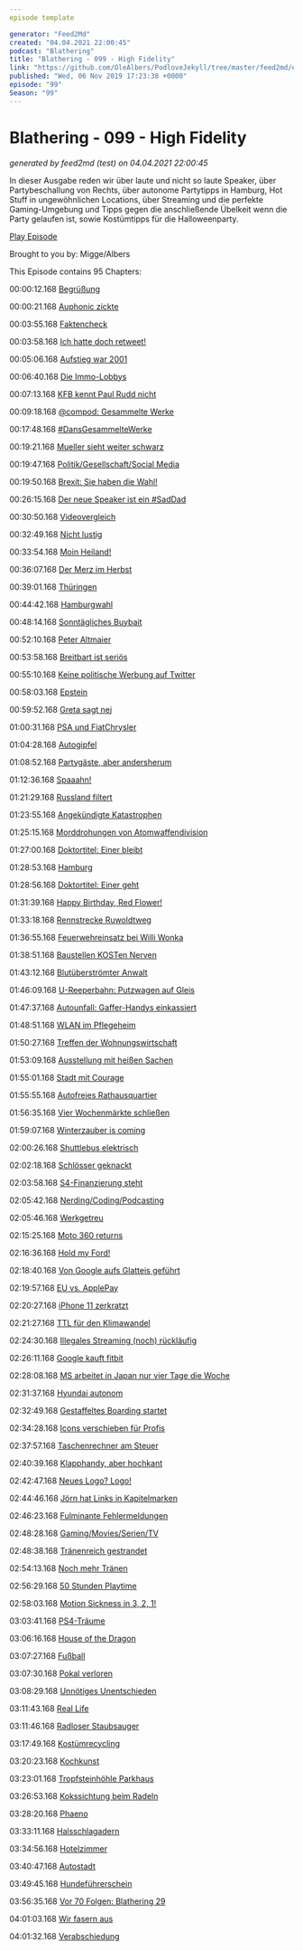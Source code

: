 ```yaml
---
episode template

generator: "Feed2Md"
created: "04.04.2021 22:00:45"
podcast: "Blathering"
title: "Blathering - 099 - High Fidelity"
link: "https://github.com/OleAlbers/PodloveJekyll/tree/master/feed2md/example/export/seasons/4/2019/11/Blathering - 099 - High Fidelity.md"
published: "Wed, 06 Nov 2019 17:23:38 +0000"
episode: "99"
Season: "99"
---
```


# Blathering - 099 - High Fidelity
_generated by feed2md (test) on 04.04.2021 22:00:45_

In dieser Ausgabe reden wir über laute und nicht so laute Speaker, über Partybeschallung von Rechts, über autonome Partytipps in Hamburg, Hot Stuff in ungewöhnlichen Locations, über Streaming und die perfekte Gaming-Umgebung und Tipps gegen die anschließende Übelkeit wenn die Party gelaufen ist, sowie Kostümtipps für die Halloweenparty.

[Play Episode](https://www.blathering.de/podlove/file/995/s/feed/c/mp3/blathering_099.mp3)

Brought to you by: Migge/Albers

This Episode contains 95 Chapters:


00:00:12.168 [Begrüßung]()

00:00:21.168 [Auphonic zickte](https://twitter.com/tmigge/status/1189104678811901952)

00:03:55.168 [Faktencheck]()

00:03:58.168 [Ich hatte doch retweet!](https://twitter.com/tmigge/status/1189079473137815552)

00:05:06.168 [Aufstieg war 2001](https://de.wikipedia.org/wiki/FC_St._Pauli#2001_bis_2003_%E2%80%93_Absturz_in_die_Regionalliga_und_Fast-Insolvenz)

00:06:40.168 [Die Immo-Lobbys](https://kiwi.ki/blog/proptech/verbaende-der-immobilienwirtschaft/)

00:07:13.168 [KFB kennt Paul Rudd nicht](https://twitter.com/tmigge/status/1189481720371912704)

00:09:18.168 [@compod: Gesammelte Werke](https://twitter.com/search?q=(from%3Acompod)%20(%40blathering_pod)%20until%3A2019-11-04%29since%3A2019-10-28&src=typed_query&f=live)

00:17:48.168 [#DansGesammelteWerke](https://twitter.com/search?q=(from%3Aevildanwallace)%20(%40blathering_pod)%20until%3A2019-11-04%20since%3A2019-10-28&src=typed_query&f=live)

00:19:21.168 [Mueller sieht weiter schwarz](https://www.dw.com/de/us-gericht-mueller-bericht-bleibt-vorerst-geschw%C3%A4rzt/a-51042846)

00:19:47.168 [Politik/Gesellschaft/Social Media]()

00:19:50.168 [Brexit: Sie haben die Wahl!](https://www.t-online.de/nachrichten/ausland/eu/id_86709634/brexit-britisches-unterhaus-stimmt-fuer-neuwahlen-am-12-dezember.html)

00:26:15.168 [Der neue Speaker ist ein #SadDad](https://www.bbc.com/news/uk-politics-50293505)

00:30:50.168 [Videovergleich](https://twitter.com/jimmykimmel/status/1189153270167564288)

00:32:49.168 [Nicht lustig](https://www.t-online.de/nachrichten/ausland/usa/id_86716880/donald-trump-details-zu-bagdadi-toetung-ausgeschmueckt-oder-frei-erfunden-.html)

00:33:54.168 [Moin Heiland!](https://twitter.com/frau_maier/status/1190226097360822272)

00:36:07.168 [Der Merz im Herbst](http://www.tagesschau.de/kommentar/merz-cdu-109.html)

00:39:01.168 [Thüringen](https://www.sueddeutsche.de/politik/thueringen-cdu-afd-1.4668234)

00:44:42.168 [Hamburgwahl](http://www.wahlrecht.de/umfragen/landtage/hamburg.htm)

00:48:14.168 [Sonntägliches Buybait](https://twitter.com/jsprondel/status/1191030759332732929)

00:52:10.168 [Peter Altmaier](https://twitter.com/peteraltmaier/status/1189199852804231169)

00:53:58.168 [Breitbart ist seriös](https://www.tagesschau.de/faktenfinder/ausland/facebook-news-breitbart-101.html)

00:55:10.168 [Keine politische Werbung auf Twitter](https://www.tagesschau.de/wirtschaft/twitter-201.html)

00:58:03.168 [Epstein](https://www.miamiherald.com/news/state/florida/article236809668.html)

00:59:52.168 [Greta sagt nej](https://www.deutschlandfunk.de/nordischer-rat-greta-thunberg-lehnt-umweltpreis-ab.2849.de.html?drn:news_id=1064782)

01:00:31.168 [PSA und FiatChrysler](https://www.auto-motor-und-sport.de/verkehr/fca-psa-marktsegmente-2019/)

01:04:28.168 [Autogipfel](https://www.golem.de/news/autogipfel-regierung-will-kaufpraemie-auf-6-000-euro-erhoehen-1911-144796.html)

01:08:52.168 [Partygäste, aber andersherum](https://taz.de/Gauland-bei-FAZ-Feier/!5635404/)

01:12:36.168 [Spaaahn!](https://www.tagesschau.de/inland/spahn-digitale-versorgung-gesetz-101.html)

01:21:29.168 [Russland filtert](https://logbuch-netzpolitik.de/lnp319-der-kapitalismus-fickt-immer-in-beide-richtungen?t=1%3A51%3A38%2C2%3A00%3A16)

01:23:55.168 [Angekündigte Katastrophen](https://twitter.com/stammtischphilo/status/1189670038401355781)

01:25:15.168 [Morddrohungen von Atomwaffendivision](https://www.tagesschau.de/inland/morddrohungen-roth-oezdemir-atomwaffen-division-101.html)

01:27:00.168 [Doktortitel: Einer bleibt](https://www.tagesschau.de/inland/giffey-doktortitel-101.html)

01:28:53.168 [Hamburg]()

01:28:56.168 [Doktortitel: Einer geht](https://www.ndr.de/nachrichten/hamburg/Ex-Innensenator-Neumann-verliert-Doktortitel,neumann444.html)

01:31:39.168 [Happy Birthday, Red Flower!](https://twitter.com/stammtischphilo/status/1190218943300014080)

01:33:18.168 [Rennstrecke Ruwoldtweg](https://www.hamburg1.de/nachrichten/42733/Eine_Person_verstirbt_bei_schwerem_Unfall.html)

01:36:55.168 [Feuerwehreinsatz bei Willi Wonka](https://www.ndr.de/nachrichten/hamburg/Grossalarm-nach-Stromausfall-in-Kakaofabrik,kakao126.html)

01:38:51.168 [Baustellen KOSTen Nerven](https://www.hamburg.de/bwvi/aktuelles/13078178/wir-bauen-hamburg/)

01:43:12.168 [Blutüberströmter Anwalt](https://www.hamburg1.de/nachrichten/42678/Grosseinsatz_am_Landgericht_Hamburg.html)

01:46:09.168 [U-Reeperbahn: Putzwagen auf Gleis](https://www.hamburg1.de/nachrichten/42745/Putzwagen_rollt_auf_S_Bahngleis_Reeperbahn.html)

01:47:37.168 [Autounfall: Gaffer-Handys einkassiert](https://www.hamburg1.de/nachrichten/42750/Schwerer_Unfall_in_Horn.html)

01:48:51.168 [WLAN im Pflegeheim](https://www.hamburg1.de/nachrichten/42649/WLAN_Ausbau_in_Pflegeheimen_gefordert.html)

01:50:27.168 [Treffen der Wohnungswirtschaft](https://www.hamburg1.de/nachrichten/42682/Neue_Studie_zu_Mietpreisen_in_Hamburg_vorgestellt.html)

01:53:09.168 [Ausstellung mit heißen Sachen](https://www.hamburg1.de/nachrichten/42710/Neue_Ausstellung_hot_stuff_eroeffnet.html)

01:55:01.168 [Stadt mit Courage](https://www.hamburg1.de/nachrichten/42740/Neues_Landesprogramm_gegen_Rechtsextremismus.html)

01:55:55.168 [Autofreies Rathausquartier](https://www.hamburg1.de/nachrichten/42660/Erste_Bilanz_des_autofreien_Rathausquartiers.html)

01:56:35.168 [Vier Wochenmärkte schließen](https://www.hamburg1.de/nachrichten/42668/Drohende_Wochenmarktschliessung.html)

01:59:07.168 [Winterzauber is coming](https://www.hamburg1.de/nachrichten/42722/Der_erste_Gluehwein_des_Jahres.html)

02:00:26.168 [Shuttlebus elektrisch]()

02:02:18.168 [Schlösser geknackt](https://www.hamburg1.de/nachrichten/42702/Restaurierung_der_Lombardsbruecke_beginnt.html)

02:03:58.168 [S4-Finanzierung steht](https://www.hamburg1.de/nachrichten/42714/Finanzierung_fuer_neue_S4_ausgehandelt.html)

02:05:42.168 [Nerding/Coding/Podcasting]()

02:05:46.168 [Werkgetreu](https://compendion.net/werkgetreujamescameron/)

02:15:25.168 [Moto 360 returns](https://www.golem.de/news/smartwatch-die-moto-360-soll-zurueckkommen-1910-144683.html)

02:16:36.168 [Hold my Ford!](https://futurezone.at/digital-life/mann-kann-nach-5-monaten-mietauto-immer-noch-per-app-fernsteuern/400660796)

02:18:40.168 [Von Google aufs Glatteis geführt](https://twitter.com/stammtischphilo/status/1189435454107635713)

02:19:57.168 [EU vs. ApplePay](https://www.golem.de/news/mobiles-bezahlen-eu-kommission-untersucht-apple-pay-1910-144724.html)

02:20:27.168 [iPhone 11 zerkratzt](https://www.golem.de/news/smartphone-apple-schweigt-zu-kratzempfindlichem-iphone-11-display-1910-144729.html)

02:21:27.168 [TTL für den Klimawandel](https://en.wikipedia.org/wiki/Transistor%E2%80%93transistor_logic#Sub-types)

02:24:30.168 [Illegales Streaming (noch) rückläufig](https://www.golem.de/news/euipo-illegale-downloads-weniger-beliebt-1910-144742.html)

02:26:11.168 [Google kauft fitbit](https://www.zdnet.de/88372277/google-kauft-fitbit-fuer-21-milliarden-dollar/)

02:28:08.168 [MS arbeitet in Japan nur vier Tage die Woche](https://www.golem.de/news/work-life-balance-viertagewoche-bei-microsoft-japan-ist-ein-erfolg-1911-144783.html)

02:31:37.168 [Hyundai autonom](https://www.autonomes-fahren.de/hyundai-testet-autonomes-fahren-auch-in-deutschland/)

02:32:49.168 [Gestaffeltes Boarding startet](https://www.spiegel.de/reise/aktuell/schneller-ins-flugzeug-wie-die-lufthansa-das-boarding-beschleunigen-will-a-1294912.html)

02:34:28.168 [Icons verschieben für Profis](https://twitter.com/tmigge/status/1191078428226797569)

02:37:57.168 [Taschenrechner am Steuer](https://www.wbs-law.de/verkehrsrecht/taschenrechner-autofahren-am-steuer-verboten-46294/)

02:40:39.168 [Klapphandy, aber hochkant](https://www.zdnet.de/88372199/samsung-zeigt-konzept-eines-klapp-smartphones-mit-faltbarem-display/)

02:42:47.168 [Neues Logo? Logo!](https://www.facebook.com/business/news/introducing-our-new-company-brand/)

02:44:46.168 [Jörn hat Links in Kapitelmarken](https://www.meine-url-ist-laenger-als-deine.de/jsfp247/)

02:46:23.168 [Fulminante Fehlermeldungen](https://twitter.com/stammtischphilo/status/1191620637065981952)

02:48:28.168 [Gaming/Movies/Serien/TV]()

02:48:38.168 [Tränenreich gestrandet](https://twitter.com/stammtischphilo/status/1189587655501275136)

02:54:13.168 [Noch mehr Tränen](https://twitter.com/stammtischphilo/status/1190029980488654849)

02:56:29.168 [50 Stunden Playtime](https://twitter.com/stammtischphilo/status/1190400520567033856)

02:58:03.168 [Motion Sickness in 3, 2, 1!](https://www.youtube.com/watch?v=dyxycK2XKoA)

03:03:41.168 [PS4-Träume](https://twitter.com/search?q=%23DreamsPS4)

03:06:16.168 [House of the Dragon](https://www.golem.de/news/house-of-the-dragon-hbo-bringt-zweite-game-of-thrones-serie-1910-144698.html)

03:07:27.168 [Fußball]()

03:07:30.168 [Pokal verloren](https://www.stefangroenveld.de/2019/cleverness/)

03:08:29.168 [Unnötiges Unentschieden](https://www.stefangroenveld.de/2019/haette-haette-fehlerkette/)

03:11:43.168 [Real Life]()

03:11:46.168 [Radloser Staubsauger](https://twitter.com/tmigge/status/1189826188618928128)

03:17:49.168 [Kostümrecycling](https://twitter.com/tmigge/status/1189247945905979393)

03:20:23.168 [Kochkunst](https://twitter.com/stammtischphilo/status/1189867942692954112)

03:23:01.168 [Tropfsteinhöhle Parkhaus](https://www.waz-online.de/Wolfsburg/Stadt-Wolfsburg/Wasser-in-Phaeno-Garage)

03:26:53.168 [Kokssichtung beim Radeln](https://twitter.com/stammtischphilo/status/1190338758924742656)

03:28:20.168 [Phaeno](https://photos.app.goo.gl/VVb39AULEA4yRoucA)

03:33:11.168 [Halsschlagadern](https://twitter.com/stammtischphilo/status/1190215768119611392)

03:34:56.168 [Hotelzimmer](https://twitter.com/tmigge/status/1190540251074310144)

03:40:47.168 [Autostadt](https://photos.app.goo.gl/9JC8AxLAoqPm9JJa6)

03:49:45.168 [Hundeführerschein](https://www.hamburg.de/behoerdenfinder/hamburg/11254324/)

03:56:35.168 [Vor 70 Folgen: Blathering 29](https://www.blathering.de/2017/07/blathering-029-krawall-und-remmi-demmi/)

04:01:03.168 [Wir fasern aus](https://twitter.com/stammtischphilo/status/1191521420377018368)

04:01:32.168 [Verabschiedung]()


